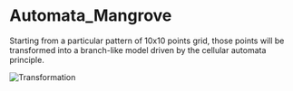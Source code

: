 # Automata_Mangrove
Starting from a particular pattern of 10x10 points grid, those points will be transformed into a branch-like model driven by the cellular automata principle.

![Transformation](https://user-images.githubusercontent.com/120616813/207778392-fed01b4d-a684-4324-8ff1-7af9d8b01b3f.jpg)

